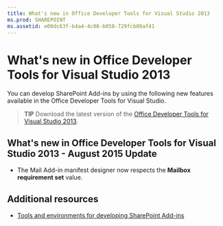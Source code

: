 ```yaml
---
title: What's new in Office Developer Tools for Visual Studio 2013
ms.prod: SHAREPOINT
ms.assetid: e00dc63f-b4a4-4c08-b058-729fcb09af41
---
```



# What's new in Office Developer Tools for Visual Studio 2013
You can develop SharePoint Add-ins by using the following new features available in the Office Developer Tools for Visual Studio. 
 





> **TIP**
> Download the latest version of the  [Office Developer Tools for Visual Studio 2013](http://aka.ms/OfficeDevToolsForVS2013). 





## What's new in Office Developer Tools for Visual Studio 2013 - August 2015 Update
<a name="New4-2015"> </a>


- The Mail Add-in manifest designer now respects the **Mailbox requirement set** value.



## Additional resources
<a name="SP15NewVSTools_addlresources"> </a>


-  [Tools and environments for developing SharePoint Add-ins](tools-and-environments-for-developing-sharepoint-add-ins.md)



